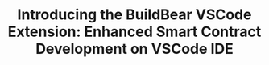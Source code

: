 ---
title: "Introducing the BuildBear VSCode Extension: Enhanced Smart Contract Development on VSCode IDE"
description: "We are excited to announce the launch of the BuildBear VSCode Extension. This extension offers a seamless and efficient way to create private sandboxes for EVM and EVM-compatible blockchain networks. With its unique features like a private faucet and an integrated explorer, BuildBear stands out as an essential tool for developers in the blockchain space."
authors: ["@_BuildBear"]
tags: ["Smart Contracts", "Dapp", "web3"]
languages: ["Solidity"]
url: "https://www.buildbear.io/resources/guides-and-tutorials/vscode_extension"
dateAdded: 2024-03-06
level: "Intermediate"
---